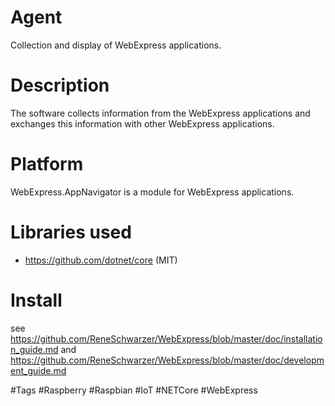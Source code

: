 # Agent
Collection and display of WebExpress applications.

# Description
The software collects information from the WebExpress applications and exchanges this information with other WebExpress applications.

# Platform
WebExpress.AppNavigator is a module for WebExpress applications.

# Libraries used
- https://github.com/dotnet/core (MIT)

# Install 
see https://github.com/ReneSchwarzer/WebExpress/blob/master/doc/installation_guide.md and https://github.com/ReneSchwarzer/WebExpress/blob/master/doc/development_guide.md

#Tags
#Raspberry #Raspbian #IoT #NETCore #WebExpress

